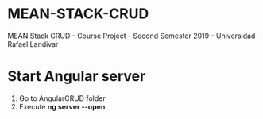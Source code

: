 # MEAN-STACK-CRUD 
MEAN Stack CRUD - Course Project - Second Semester 2019 - Universidad Rafael Landivar

# Start Angular server
1. Go to AngularCRUD folder
2. Execute **ng server --open**
